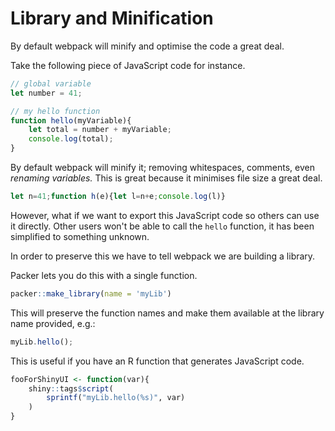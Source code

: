 # Library and Minification

By default webpack will minify and optimise the code a great deal.

Take the following piece of JavaScript code for instance.

```js
// global variable
let number = 41;

// my hello function
function hello(myVariable){
    let total = number + myVariable;
    console.log(total);
}
```

By default webpack will minify it; removing
whitespaces, comments, even _renaming variables._ 
This is great because it minimises file size a great deal.

```js
let n=41;function h(e){let l=n+e;console.log(l)}
```

However, what if we want to export this JavaScript code
so others can use it directly.
Other users won't be able to call the `hello` function,
it has been simplified to something unknown.

In order to preserve this we have to tell webpack we are
building a library.

Packer lets you do this with a single function.

```r
packer::make_library(name = 'myLib')
```

This will preserve the function names and make them available
at the library name provided, e.g.:

```js
myLib.hello();
```

This is useful if you have an R function that generates JavaScript
code.

```r
fooForShinyUI <- function(var){
	shiny::tags$script(
		sprintf("myLib.hello(%s)", var)
	)
}
```
